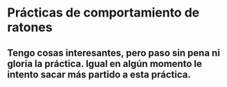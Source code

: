 # Prácticas de comportamiento de ratones

## Tengo cosas interesantes, pero paso sin pena ni gloria la práctica. Igual en algún momento le intento sacar más partido a esta práctica. 
